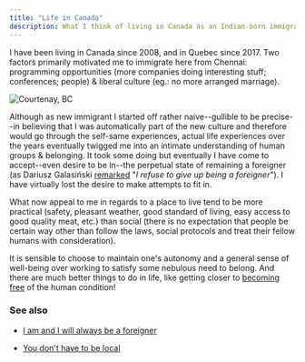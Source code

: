 ```yaml
---
title: "Life in Canada"
description: What I think of living in Canada as an Indian-born immigrant
---
```


I have been living in Canada since 2008, and in Quebec since 2017. Two factors
primarily motivated me to immigrate here from Chennai: programming opportunities
\(more companies doing interesting stuff; conferences; people\) & liberal
culture \(eg.: no more arranged marriage\).

![Courtenay, BC](./images/courtenay.jpg)

Although as new immigrant I started off rather naive--gullible to be precise--in
believing that I was automatically part of the new culture and therefore would
go through the self-same experiences, actual life experiences over the years
eventually twigged me into an intimate understanding of human groups &
belonging. It took some doing but eventually I have come to accept--even desire
to be in--the perpetual state of remaining a foreigner \(as Dariusz Galasiński
[remarked](http://dariuszgalasinski.com/2016/10/06/i-am-and-i-will-always-be-a-foreigner/)
"_I refuse to give up being a foreigner_"\). I have virtually lost the desire to
make attempts to fit in.

What now appeal to me in regards to a place to live tend to be more practical
\(safety, pleasant weather, good standard of living, easy access to good quality
meat, etc.\) than social \(there is no expectation that people be certain way
other than follow the laws, social protocols and treat their fellow humans with
consideration\).

It is sensible to choose to maintain one's autonomy and a general sense of
well-being over working to satisfy some nebulous need to belong. And there are
much better things to do in life, like getting closer to [becoming
free](https://www.actualists.org/) of the human condition!

### See also

* [I am and I will always be a
  foreigner](http://dariuszgalasinski.com/2016/10/06/i-am-and-i-will-always-be-a-foreigner/)

* [You don't have to be local](https://sivers.org/local)

